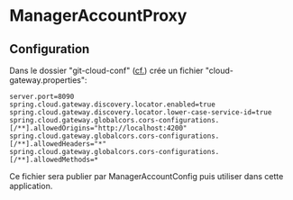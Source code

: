 # ManagerAccountProxy

## Configuration

Dans le dossier "git-cloud-conf" ([cf.](../ManagerAccountConfig/README.md)) crée un fichier "cloud-gateway.properties":
```
server.port=8090
spring.cloud.gateway.discovery.locator.enabled=true
spring.cloud.gateway.discovery.locator.lower-case-service-id=true
spring.cloud.gateway.globalcors.cors-configurations.[/**].allowedOrigins="http://localhost:4200"
spring.cloud.gateway.globalcors.cors-configurations.[/**].allowedHeaders="*"
spring.cloud.gateway.globalcors.cors-configurations.[/**].allowedMethods=*
```

Ce fichier sera publier par ManagerAccountConfig puis utiliser dans cette application.
